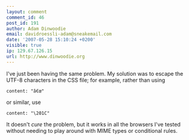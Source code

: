 ```yaml
---
layout: comment
comment_id: 46
post_id: 191
author: Adam Dinwoodie
email: davidroessli-adam@sneakemail.com
date: '2007-05-28 15:10:24 +0200'
visible: true
ip: 129.67.126.15
url: http://www.dinwoodie.org
---
```

I've just been having the same problem. My solution was to escape the UTF-8 characters in the CSS file; for example, rather than using
<pre><code>content: "â€œ"</code></pre>
or similar, use
<pre><code>content: "\201C"</code></pre>
It doesn't <em>cure</em> the problem, but it works in all the browsers I've tested without needing to play around with MIME types or conditional rules.
